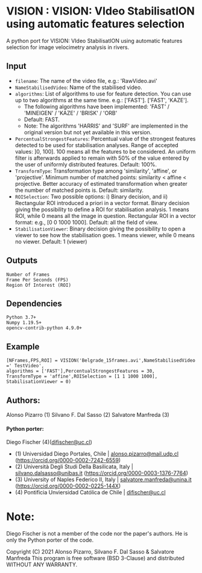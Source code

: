 # VISION : VISION: VIdeo StabilisatION using automatic features selection

A python port for VISION: VIdeo StabilisatION using automatic features selection for image velocimetry analysis in rivers.

## Input

- `filename`: The name of the video file, e.g.: 'RawVideo.avi'
- `NameStabilisedVideo`: Name of the stabilised video.
- `algorithms`: List of algorithms to use for feature detection. You can use up to two algorithms at the same time. e.g.: ['FAST']. ['FAST', 'KAZE'].
    - The following algorithms have been implemented: 'FAST' / 'MINEIGEN' / 'KAZE' / 'BRISK' / 'ORB'
    - Default: FAST.
    - Note: The algorithms 'HARRIS' and 'SURF' are implemented in the original version but not yet available in this version.
- `PercentualStrongestFeatures`: Percentual value of the strongest features detected to be used for stabilisation analyses. Range of accepted values: ]0, 100]. 100 means all the features to be considered. An uniform filter is afterwards applied to remain with 50% of the value entered by the user of uniformly distributed features. Default: 100%.
- `TransformType`: Transformation type among 'similarity', 'affine', or 'projective'. Minimum number of matched points: similarity < affine < projective. Better accuracy of estimated transformation when greater the number of matched points is. Default: similarity.
- `ROISelection`: Two possible options: i) Binary decision, and ii) Rectangular ROI introduced a priori in a vector format. Binary decision giving the possibility to define a ROI for stabilisation analysis. 1 means ROI, while 0 means all the image in question. Rectangular ROI in a vector format: e.g., [0 0 1000 1000]. Default: all the field of view.
- `StabilisationViewer`: Binary decision giving the possibility to open a viewer to see how the stabilisation goes. 1 means viewer, while 0 means no viewer. Default: 1 (viewer)

## Outputs

    Number of Frames
    Frame Per Seconds (FPS)
    Region Of Interest (ROI)

## Dependencies

    Python 3.7+
    Numpy 1.19.5+
    opencv-contrib-python 4.9.0+

## Example

    [NFrames,FPS,ROI] = VISION('Belgrade_15frames.avi',NameStabilisedVideo =' TestVideo',
    algorithms = ['FAST'],PercentualStrongestFeatures = 30,
    TransformType = 'affine',ROISelection = [1 1 1000 1000],
    StabilisationViewer = 0)

## Authors:

Alonso Pizarro (1)
Silvano F. Dal Sasso (2)
Salvatore Manfreda (3)

#### Python porter:

Diego Fischer (4)(<difischer@uc.cl>)

- (1) Universidad Diego Portales, Chile | <alonso.pizarro@mail.udp.cl> (<https://orcid.org/0000-0002-7242-6559>)
- (2) Università Degli Studi Della Basilicata, Italy | <silvano.dalsasso@unibas.it> (<https://orcid.org/0000-0003-1376-7764>)
- (3) University of Naples Federico II, Italy | <salvatore.manfreda@unina.it> (<https://orcid.org/0000-0002-0225-144X>)
- (4) Pontificia Unviersidad Católica de Chile | <difischer@uc.cl>

# Note:

Diego Fischer is not a member of the code nor the paper's authors. He is only the Python porter of the code.

Copyright (C) 2021 Alonso Pizarro, Silvano F. Dal Sasso & Salvatore Manfreda
This program is free software (BSD 3-Clause) and distributed WITHOUT ANY
WARRANTY.
